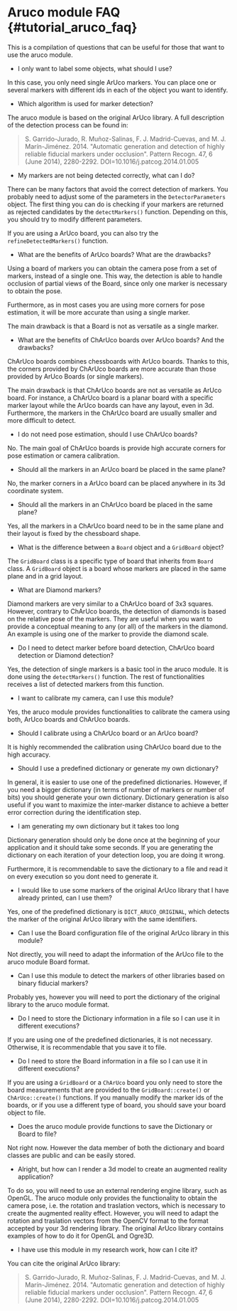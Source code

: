 Aruco module FAQ {#tutorial_aruco_faq}
==============================

This is a compilation of questions that can be useful for those that want to use the aruco module.

- I only want to label some objects, what should I use?

In this case, you only need single ArUco markers. You can place one or several markers with different ids in each of the object you want to identify.


- Which algorithm is used for marker detection?

The aruco module is based on the original ArUco library. A full description of the detection process can be found in:

> S. Garrido-Jurado, R. Muñoz-Salinas, F. J. Madrid-Cuevas, and M. J. Marín-Jiménez. 2014.
> "Automatic generation and detection of highly reliable fiducial markers under occlusion".
> Pattern Recogn. 47, 6 (June 2014), 2280-2292. DOI=10.1016/j.patcog.2014.01.005


- My markers are not being detected correctly, what can I do?

There can be many factors that avoid the correct detection of markers. You probably need to adjust some of the parameters
in the ```DetectorParameters``` object. The first thing you can do is checking if your markers are returned
as rejected candidates by the ```detectMarkers()``` function. Depending on this, you should try to modify different parameters.

If you are using a ArUco board, you can also try the ```refineDetectedMarkers()``` function.


- What are the benefits of ArUco boards? What are the drawbacks?

Using a board of markers you can obtain the camera pose from a set of markers, instead of a single one. This way,
the detection is able to handle occlusion of partial views of the Board, since only one marker is necessary to obtain the pose.

Furthermore, as in most cases you are using more corners for pose estimation, it will be more accurate than using a single marker.

The main drawback is that a Board is not as versatile as a single marker.



- What are the benefits of ChArUco boards over ArUco boards? And the drawbacks?

ChArUco boards combines chessboards with ArUco boards. Thanks to this, the corners provided by ChArUco boards are more accurate than those provided by ArUco Boards (or single markers).

The main drawback is that ChArUco boards are not as versatile as ArUco board. For instance, a ChArUco board is a planar board with a specific marker layout while the ArUco boards
can have any layout, even in 3d. Furthermore, the markers in the ChArUco board are usually smaller and more difficult to detect.


- I do not need pose estimation, should I use ChArUco boards?

No. The main goal of ChArUco boards is provide high accurate corners for pose estimation or camera calibration.


- Should all the markers in an ArUco board be placed in the same plane?

No, the marker corners in a ArUco board can be placed anywhere in its 3d coordinate system.


- Should all the markers in an ChArUco board be placed in the same plane?

Yes, all the markers in a ChArUco board need to be in the same plane and their layout is fixed by the chessboard shape.


- What is the difference between a ```Board``` object and a ```GridBoard``` object?

The ```GridBoard``` class is a specific type of board that inherits from ```Board``` class. A ```GridBoard``` object is a board whose markers are placed in the same
plane and in a grid layout.


- What are Diamond markers?

Diamond markers are very similar to a ChArUco board of 3x3 squares. However, contrary to ChArUco boards, the detection of diamonds is based on the relative pose of the markers.
They are useful when you want to provide a conceptual meaning to any (or all) of the markers in the diamond. An example is using one of the marker to provide the diamond scale.


- Do I need to detect marker before board detection, ChArUco board detection or Diamond detection?

Yes, the detection of single markers is a basic tool in the aruco module. It is done using the ```detectMarkers()``` function. The rest of functionalities receives
a list of detected markers from this function.


- I want to calibrate my camera, can I use this module?

Yes, the aruco module provides functionalities to calibrate the camera using both, ArUco boards and ChArUco boards.


- Should I calibrate using a ChArUco board or an ArUco board?

It is highly recommended the calibration using ChArUco board due to the high accuracy.


- Should I use a predefined dictionary or generate my own dictionary?

In general, it is easier to use one of the predefined dictionaries. However, if you need a bigger dictionary (in terms of number of markers or number of bits)
you should generate your own dictionary. Dictionary generation is also useful if you want to maximize the inter-marker distance to achieve a better error
correction during the identification step.

- I am generating my own dictionary but it takes too long

Dictionary generation should only be done once at the beginning of your application and it should take some seconds. If you are
generating the dictionary on each iteration of your detection loop, you are doing it wrong.

Furthermore, it is recommendable to save the dictionary to a file and read it on every execution so you dont need to generate it.


- I would like to use some markers of the original ArUco library that I have already printed, can I use them?

Yes, one of the predefined dictionary is ```DICT_ARUCO_ORIGINAL```, which detects the marker of the original ArUco library with the same identifiers.


- Can I use the Board configuration file of the original ArUco library in this module?

Not directly, you will need to adapt the information of the ArUco file to the aruco module Board format.


- Can I use this module to detect the markers of other libraries based on binary fiducial markers?

Probably yes, however you will need to port the dictionary of the original library to the aruco module format.


- Do I need to store the Dictionary information in a file so I can use it in different executions?

If you are using one of the predefined dictionaries, it is not necessary. Otherwise, it is recommendable that you save it to file.


- Do I need to store the Board information in a file so I can use it in different executions?

If you are using a ```GridBoard``` or a ```ChArUco``` board you only need to store the board measurements that are provided to the ```GridBoard::create()``` or ```ChArUco::create()``` functions.
If you manually modify the marker ids of the boards, or if you use a different type of board, you should save your board object to file.

- Does the aruco module provide functions to save the Dictionary or Board to file?

Not right now. However the data member of both the dictionary and board classes are public and can be easily stored.


- Alright, but how can I render a 3d model to create an augmented reality application?

To do so, you will need to use an external rendering engine library, such as OpenGL. The aruco module only provides the functionality to
obtain the camera pose, i.e. the rotation and traslation vectors, which is necessary to create the augmented reality effect.
However, you will need to adapt the rotation and traslation vectors from the OpenCV format to the format accepted by your 3d rendering library.
The original ArUco library contains examples of how to do it for OpenGL and Ogre3D.


- I have use this module in my research work, how can I cite it?

You can cite the original ArUco library:

> S. Garrido-Jurado, R. Muñoz-Salinas, F. J. Madrid-Cuevas, and M. J. Marín-Jiménez. 2014.
> "Automatic generation and detection of highly reliable fiducial markers under occlusion".
> Pattern Recogn. 47, 6 (June 2014), 2280-2292. DOI=10.1016/j.patcog.2014.01.005
